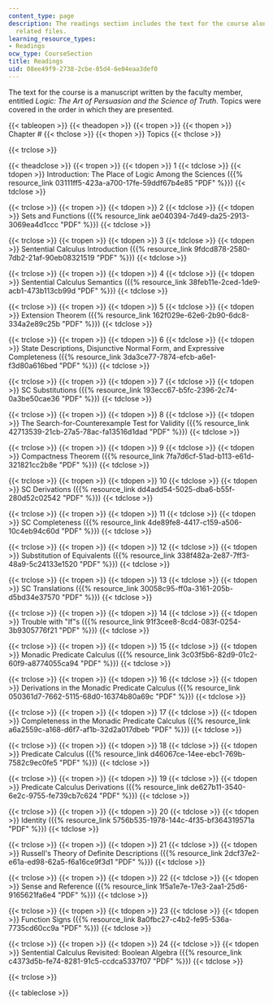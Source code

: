 ```yaml
---
content_type: page
description: The readings section includes the text for the course along with the
  related files.
learning_resource_types:
- Readings
ocw_type: CourseSection
title: Readings
uid: 08ee49f9-2738-2cbe-85d4-6e04eaa3def0
---
```


The text for the course is a manuscript written by the faculty member, entitled _Logic: The Art of Persuasion and the Science of Truth_. Topics were covered in the order in which they are presented.

{{< tableopen >}}
{{< theadopen >}}
{{< tropen >}}
{{< thopen >}}
Chapter #
{{< thclose >}}
{{< thopen >}}
Topics
{{< thclose >}}

{{< trclose >}}

{{< theadclose >}}
{{< tropen >}}
{{< tdopen >}}
1
{{< tdclose >}}
{{< tdopen >}}
Introduction: The Place of Logic Among the Sciences ({{% resource_link 03111ff5-423a-a700-17fe-59ddf67b4e85 "PDF" %}})
{{< tdclose >}}

{{< trclose >}}
{{< tropen >}}
{{< tdopen >}}
2
{{< tdclose >}}
{{< tdopen >}}
Sets and Functions ({{% resource_link ae040394-7d49-da25-2913-3069ea4d1ccc "PDF" %}})
{{< tdclose >}}

{{< trclose >}}
{{< tropen >}}
{{< tdopen >}}
3
{{< tdclose >}}
{{< tdopen >}}
Sentential Calculus Introduction ({{% resource_link 9fdcd878-2580-7db2-21af-90eb08321519 "PDF" %}})
{{< tdclose >}}

{{< trclose >}}
{{< tropen >}}
{{< tdopen >}}
4
{{< tdclose >}}
{{< tdopen >}}
Sentential Calculus Semantics ({{% resource_link 38feb11e-2ced-1de9-acb1-473b113cb99d "PDF" %}})
{{< tdclose >}}

{{< trclose >}}
{{< tropen >}}
{{< tdopen >}}
5
{{< tdclose >}}
{{< tdopen >}}
Extension Theorem ({{% resource_link 162f029e-62e6-2b90-6dc8-334a2e89c25b "PDF" %}})
{{< tdclose >}}

{{< trclose >}}
{{< tropen >}}
{{< tdopen >}}
6
{{< tdclose >}}
{{< tdopen >}}
State Descriptions, Disjunctive Normal Form, and Expressive Completeness ({{% resource_link 3da3ce77-7874-efcb-a6e1-f3d80a616bed "PDF" %}})
{{< tdclose >}}

{{< trclose >}}
{{< tropen >}}
{{< tdopen >}}
7
{{< tdclose >}}
{{< tdopen >}}
SC Substitutions ({{% resource_link 193ecc67-b5fc-2396-2c74-0a3be50cae36 "PDF" %}})
{{< tdclose >}}

{{< trclose >}}
{{< tropen >}}
{{< tdopen >}}
8
{{< tdclose >}}
{{< tdopen >}}
The Search-for-Counterexample Test for Validity ({{% resource_link 42713539-21cb-27a5-78ac-fa13516d1dad "PDF" %}})
{{< tdclose >}}

{{< trclose >}}
{{< tropen >}}
{{< tdopen >}}
9
{{< tdclose >}}
{{< tdopen >}}
Compactness Theorem ({{% resource_link 7fa7d6cf-51ad-b113-e61d-321821cc2b8e "PDF" %}})
{{< tdclose >}}

{{< trclose >}}
{{< tropen >}}
{{< tdopen >}}
10
{{< tdclose >}}
{{< tdopen >}}
SC Derivations ({{% resource_link dd4add54-5025-dba6-b55f-280d52c02542 "PDF" %}})
{{< tdclose >}}

{{< trclose >}}
{{< tropen >}}
{{< tdopen >}}
11
{{< tdclose >}}
{{< tdopen >}}
SC Completeness ({{% resource_link 4de89fe8-4417-c159-a506-10c4eb94c60d "PDF" %}})
{{< tdclose >}}

{{< trclose >}}
{{< tropen >}}
{{< tdopen >}}
12
{{< tdclose >}}
{{< tdopen >}}
Substitution of Equivalents ({{% resource_link 338f482a-2e87-7ff3-48a9-5c24133e1520 "PDF" %}})
{{< tdclose >}}

{{< trclose >}}
{{< tropen >}}
{{< tdopen >}}
13
{{< tdclose >}}
{{< tdopen >}}
SC Translations ({{% resource_link 30058c95-ff0a-3161-205b-d5bd34e37570 "PDF" %}})
{{< tdclose >}}

{{< trclose >}}
{{< tropen >}}
{{< tdopen >}}
14
{{< tdclose >}}
{{< tdopen >}}
Trouble with "If"s ({{% resource_link 91f3cee8-8cd4-083f-0254-3b9305776f21 "PDF" %}})
{{< tdclose >}}

{{< trclose >}}
{{< tropen >}}
{{< tdopen >}}
15
{{< tdclose >}}
{{< tdopen >}}
Monadic Predicate Calculus ({{% resource_link 3c03f5b6-82d9-01c2-60f9-a8774055ca94 "PDF" %}})
{{< tdclose >}}

{{< trclose >}}
{{< tropen >}}
{{< tdopen >}}
16
{{< tdclose >}}
{{< tdopen >}}
Derivations in the Monadic Predicate Calculus ({{% resource_link 050361d7-7662-5115-68d0-16374b80a69c "PDF" %}})
{{< tdclose >}}

{{< trclose >}}
{{< tropen >}}
{{< tdopen >}}
17
{{< tdclose >}}
{{< tdopen >}}
Completeness in the Monadic Predicate Calculus ({{% resource_link a6a2559c-a168-d6f7-af1b-32d2a017dbeb "PDF" %}})
{{< tdclose >}}

{{< trclose >}}
{{< tropen >}}
{{< tdopen >}}
18
{{< tdclose >}}
{{< tdopen >}}
Predicate Calculus ({{% resource_link d46067ce-14ee-ebc1-769b-7582c9ec0fe5 "PDF" %}})
{{< tdclose >}}

{{< trclose >}}
{{< tropen >}}
{{< tdopen >}}
19
{{< tdclose >}}
{{< tdopen >}}
Predicate Calculus Derivations ({{% resource_link de627b11-3540-6e2c-9755-fe739cb7c624 "PDF" %}})
{{< tdclose >}}

{{< trclose >}}
{{< tropen >}}
{{< tdopen >}}
20
{{< tdclose >}}
{{< tdopen >}}
Identity ({{% resource_link 5756b535-1978-144c-4f35-bf364319571a "PDF" %}})
{{< tdclose >}}

{{< trclose >}}
{{< tropen >}}
{{< tdopen >}}
21
{{< tdclose >}}
{{< tdopen >}}
Russell's Theory of Definite Descriptions ({{% resource_link 2dcf37e2-e61a-ed98-62a5-f6a16ce9f3d1 "PDF" %}})
{{< tdclose >}}

{{< trclose >}}
{{< tropen >}}
{{< tdopen >}}
22
{{< tdclose >}}
{{< tdopen >}}
Sense and Reference ({{% resource_link 1f5a1e7e-17e3-2aa1-25d6-9165621fa6e4 "PDF" %}})
{{< tdclose >}}

{{< trclose >}}
{{< tropen >}}
{{< tdopen >}}
23
{{< tdclose >}}
{{< tdopen >}}
Function Signs ({{% resource_link 8a0fbc27-c4b2-fe95-536a-7735cd60cc9a "PDF" %}})
{{< tdclose >}}

{{< trclose >}}
{{< tropen >}}
{{< tdopen >}}
24
{{< tdclose >}}
{{< tdopen >}}
Sentential Calculus Revisited: Boolean Algebra ({{% resource_link c4373d5b-fe74-8281-91c5-ccdca5337f07 "PDF" %}})
{{< tdclose >}}

{{< trclose >}}

{{< tableclose >}}